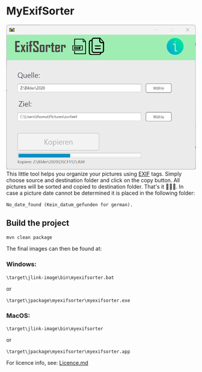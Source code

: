 # MyExifSorter

![Screenshot of ExifSorter during copy process](./Screenshot.png)
This little tool helps you organize your pictures using [EXIF](https://de.wikipedia.org/wiki/Exchangeable_Image_File_Format) tags.
Simply choose source and destination folder and click on the copy button. All pictures will be sorted and copied to destination folder. That's it 🥳🥳🥳.
In case a picture date cannot be determined it is placed in the following folder:
```
No_date_found (Kein_datum_gefunden for german).
```

## Build the project
```
mvn clean package
```
The final images can then be found at:

### Windows:

```
\target\jlink-image\bin\myexifsorter.bat
```
or
```
\target\jpackage\myexifsorter\myexifsorter.exe
```

### MacOS:

```
\target\jlink-image\bin\myexifsorter
```
or
```
\target\jpackage\myexifsorter\myexifsorter.app
```

For licence info, see: [Licence.md](Licence.md)